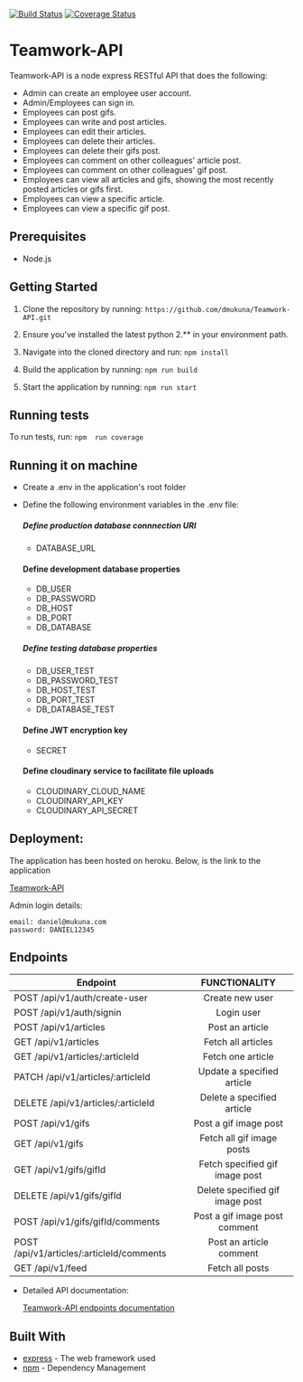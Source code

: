 [![Build Status](https://travis-ci.org/dmukuna/Teamwork-API.svg?branch=develop)](https://travis-ci.org/dmukuna/Teamwork-API)
[![Coverage Status](https://coveralls.io/repos/github/dmukuna/Teamwork-API/badge.svg)](https://coveralls.io/github/dmukuna/Teamwork-API)
# Teamwork-API

Teamwork-API is a node express RESTful API that does the following:
- Admin can create an employee user account.
- Admin/Employees can sign in.
- Employees can post gifs.
- Employees can write and post articles.
- Employees can edit their articles.
- Employees can delete their articles.
- Employees can delete their gifs post.
- Employees can comment on other colleagues' article post.
- Employees can comment on other colleagues' gif post.
- Employees can view all articles and gifs, showing the most recently posted articles or gifs first.
- Employees can view a specific article.
- Employees can view a specific gif post.

## Prerequisites

-  Node.js

## Getting Started

1) Clone the repository by running: `https://github.com/dmukuna/Teamwork-API.git`

2) Ensure you've installed the latest python 2.** in your environment path.

3) Navigate into the cloned directory and run: `npm install`

4) Build the application by running: `npm run build`

5) Start the application by running: `npm run start`

## Running tests

To run tests, run: `npm  run coverage`

## Running it on machine
- Create a .env in the application's root folder
- Define the following environment variables in the .env file: 

  ##### Define production database connnection URI

    * DATABASE_URL

  #### Define development database properties

    * DB_USER
    * DB_PASSWORD
    * DB_HOST
    * DB_PORT
    * DB_DATABASE

  ##### Define testing database properties

    * DB_USER_TEST
    * DB_PASSWORD_TEST
    * DB_HOST_TEST
    * DB_PORT_TEST
    * DB_DATABASE_TEST

  #### Define JWT encryption key

    * SECRET

  #### Define cloudinary service to facilitate file uploads

    * CLOUDINARY_CLOUD_NAME
    * CLOUDINARY_API_KEY
    * CLOUDINARY_API_SECRET

## Deployment:

The application has been hosted on heroku. Below, is the link to the application

[Teamwork-API](https://teamwork-api2.herokuapp.com/)

  Admin login details: 

    email: daniel@mukuna.com
    password: DANIEL12345

## Endpoints

| Endpoint                                   | FUNCTIONALITY                         |
| ----------------------------------------   |:-------------------------------------:|
| POST /api/v1/auth/create-user              | Create new user                       |
| POST  /api/v1/auth/signin                  | Login user                            |
| POST  /api/v1/articles                     | Post an article                       |
| GET  /api/v1/articles                      | Fetch all articles                    |
| GET  /api/v1/articles/:articleId           | Fetch one article                     |
| PATCH  /api/v1/articles/:articleId         | Update a specified article            |
| DELETE  /api/v1/articles/:articleId        | Delete a specified article            |
| POST  /api/v1/gifs                         | Post a gif image post                 |
| GET  /api/v1/gifs                          | Fetch all gif image posts             |
| GET  /api/v1/gifs/gifId                    | Fetch specified gif image post        |
| DELETE  /api/v1/gifs/gifId                 | Delete specified gif image post       |
| POST  /api/v1/gifs/gifId/comments          | Post a gif image post comment         |
| POST  /api/v1/articles/:articleId/comments | Post an article comment               |
| GET  /api/v1/feed                          | Fetch all posts                       |

- Detailed API documentation: 

  [Teamwork-API endpoints documentation](https://documenter.getpostman.com/view/4671192/SW7dUm1E)

## Built With
* [express](https://expressjs.com/) -  The web framework used
* [npm](https://www.npmjs.com/) -  Dependency Management